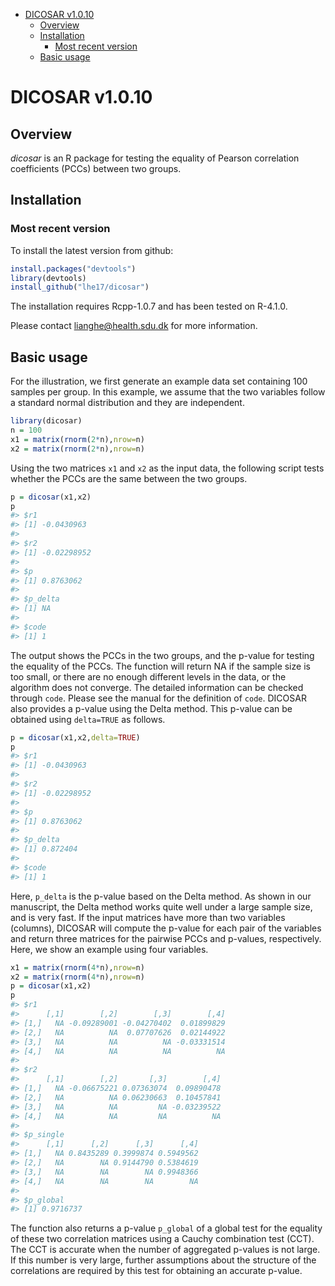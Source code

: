 -   <a href="#dicosar-v1.0.10" id="toc-dicosar-v1.0.10">DICOSAR v1.0.10</a>
    -   <a href="#overview" id="toc-overview">Overview</a>
    -   <a href="#installation" id="toc-installation">Installation</a>
        -   <a href="#most-recent-version" id="toc-most-recent-version">Most recent
            version</a>
    -   <a href="#basic-usage" id="toc-basic-usage">Basic usage</a>

# DICOSAR v1.0.10

## Overview

*dicosar* is an R package for testing the equality of Pearson
correlation coefficients (PCCs) between two groups.

## Installation

### Most recent version

To install the latest version from github:

``` r
install.packages("devtools")
library(devtools)
install_github("lhe17/dicosar")
```

The installation requires Rcpp-1.0.7 and has been tested on R-4.1.0.

Please contact <lianghe@health.sdu.dk> for more information.

## Basic usage

For the illustration, we first generate an example data set containing
100 samples per group. In this example, we assume that the two variables
follow a standard normal distribution and they are independent.

``` r
library(dicosar)
n = 100
x1 = matrix(rnorm(2*n),nrow=n)
x2 = matrix(rnorm(2*n),nrow=n)
```

Using the two matrices `x1` and `x2` as the input data, the following
script tests whether the PCCs are the same between the two groups.

``` r
p = dicosar(x1,x2)
p
#> $r1
#> [1] -0.0430963
#> 
#> $r2
#> [1] -0.02298952
#> 
#> $p
#> [1] 0.8763062
#> 
#> $p_delta
#> [1] NA
#> 
#> $code
#> [1] 1
```

The output shows the PCCs in the two groups, and the p-value for testing
the equality of the PCCs. The function will return NA if the sample size
is too small, or there are no enough different levels in the data, or
the algorithm does not converge. The detailed information can be checked
through `code`. Please see the manual for the definition of `code`.
DICOSAR also provides a p-value using the Delta method. This p-value can
be obtained using `delta=TRUE` as follows.

``` r
p = dicosar(x1,x2,delta=TRUE)
p
#> $r1
#> [1] -0.0430963
#> 
#> $r2
#> [1] -0.02298952
#> 
#> $p
#> [1] 0.8763062
#> 
#> $p_delta
#> [1] 0.872404
#> 
#> $code
#> [1] 1
```

Here, `p_delta` is the p-value based on the Delta method. As shown in
our manuscript, the Delta method works quite well under a large sample
size, and is very fast. If the input matrices have more than two
variables (columns), DICOSAR will compute the p-value for each pair of
the variables and return three matrices for the pairwise PCCs and
p-values, respectively. Here, we show an example using four variables.

``` r
x1 = matrix(rnorm(4*n),nrow=n)
x2 = matrix(rnorm(4*n),nrow=n)
p = dicosar(x1,x2)
p
#> $r1
#>      [,1]        [,2]        [,3]        [,4]
#> [1,]   NA -0.09289001 -0.04270402  0.01899829
#> [2,]   NA          NA  0.07707626  0.02144922
#> [3,]   NA          NA          NA -0.03331514
#> [4,]   NA          NA          NA          NA
#> 
#> $r2
#>      [,1]        [,2]       [,3]        [,4]
#> [1,]   NA -0.06675221 0.07363074  0.09890478
#> [2,]   NA          NA 0.06230663  0.10457841
#> [3,]   NA          NA         NA -0.03239522
#> [4,]   NA          NA         NA          NA
#> 
#> $p_single
#>      [,1]      [,2]      [,3]      [,4]
#> [1,]   NA 0.8435289 0.3999874 0.5949562
#> [2,]   NA        NA 0.9144790 0.5384619
#> [3,]   NA        NA        NA 0.9948366
#> [4,]   NA        NA        NA        NA
#> 
#> $p_global
#> [1] 0.9716737
```

The function also returns a p-value `p_global` of a global test for the
equality of these two correlation matrices using a Cauchy combination
test (CCT). The CCT is accurate when the number of aggregated p-values
is not large. If this number is very large, further assumptions about
the structure of the correlations are required by this test for
obtaining an accurate p-value.
